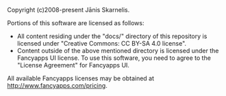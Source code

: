 Copyright (c)2008-present Jānis Skarnelis.

Portions of this software are licensed as follows:

- All content residing under the "docs/" directory of this repository is licensed under "Creative Commons: CC BY-SA 4.0 license".
- Content outside of the above mentioned directory is licensed under the Fancyapps UI license. To use this software, you need to agree to the "License Agreement" for Fancyapps UI.

All available Fancyapps licenses may be obtained at http://www.fancyapps.com/pricing.
